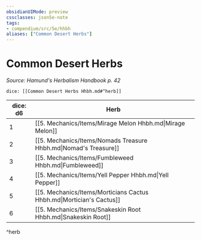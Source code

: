 ```yaml
---
obsidianUIMode: preview
cssclasses: json5e-note
tags:
- compendium/src/5e/hhbh
aliases: ["Common Desert Herbs"]
---
```

# Common Desert Herbs
*Source: Hamund's Herbalism Handbook p. 42* 

`dice: [[Common Desert Herbs Hhbh.md#^herb]]`

| dice: d6 | Herb |
|----------|------|
| 1 | [[5. Mechanics/Items/Mirage Melon Hhbh.md\|Mirage Melon]] |
| 2 | [[5. Mechanics/Items/Nomads Treasure Hhbh.md\|Nomad's Treasure]] |
| 3 | [[5. Mechanics/Items/Fumbleweed Hhbh.md\|Fumbleweed]] |
| 4 | [[5. Mechanics/Items/Yell Pepper Hhbh.md\|Yell Pepper]] |
| 5 | [[5. Mechanics/Items/Morticians Cactus Hhbh.md\|Mortician's Cactus]] |
| 6 | [[5. Mechanics/Items/Snakeskin Root Hhbh.md\|Snakeskin Root]] |
^herb